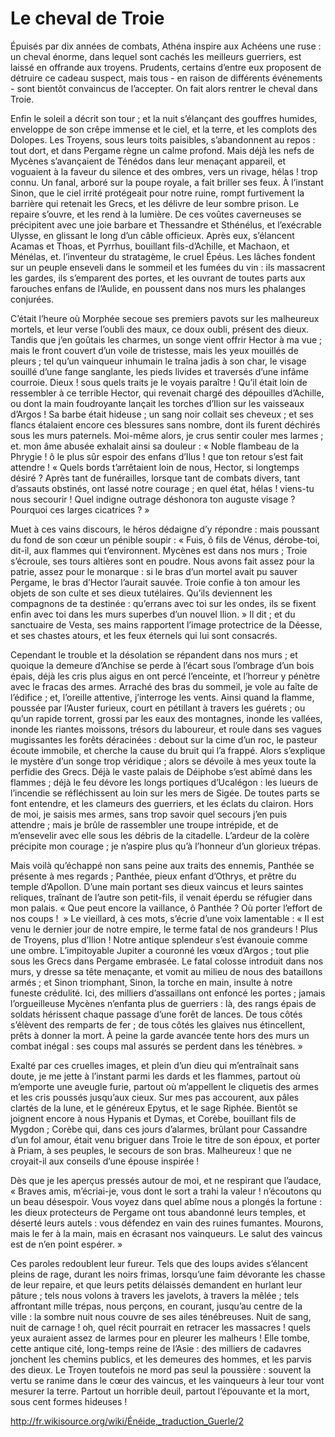 # Le cheval de Troie

Épuisés par dix années de combats, Athéna inspire aux Achéens une ruse : un cheval énorme, dans lequel sont cachés les meilleurs guerriers, est laissé en offrande aux troyens. Prudents, certains d’entre eux proposent de détruire ce cadeau suspect, mais tous - en raison de différents événements - sont bientôt convaincus de l’accepter. On fait alors rentrer le cheval dans Troie.

Enfin le soleil a décrit son tour ; et la nuit s’élançant des gouffres humides, enveloppe de son crêpe immense et le ciel, et la terre, et les complots des Dolopes. Les Troyens, sous leurs toits paisibles, s’abandonnent au repos : tout dort, et dans Pergame règne un calme profond. Mais déjà les nefs de Mycènes s’avançaient de Ténédos dans leur menaçant appareil, et voguaient à la faveur du silence et des ombres, vers un rivage, hélas ! trop connu. Un fanal, arboré sur la poupe royale, a fait briller ses feux. À l’instant Sinon, que le ciel irrité protégeait pour notre ruine, rompt furtivement la barrière qui retenait les Grecs, et les délivre de leur sombre prison. Le repaire s’ouvre, et les rend à la lumière. De ces voûtes caverneuses se précipitent avec une joie barbare et Thessandre et Sthénélus, et l’exécrable Ulysse, en glissant le long d’un câble officieux. Après eux, s’élancent Acamas et Thoas, et Pyrrhus, bouillant fils-d’Achille, et Machaon, et Ménélas, et. l’inventeur du stratagème, le cruel Épéus. Les lâches fondent sur un peuple enseveli dans le sommeil et les fumées du vin : ils massacrent les gardes, ils s’emparent des portes, et les ouvrant de toutes parts aux farouches enfans de l’Aulide, en poussent dans nos murs les phalanges conjurées.

C’était l’heure où Morphée secoue ses premiers pavots sur les malheureux mortels, et leur verse l’oubli des maux, ce doux oubli, présent des dieux. Tandis que j’en goûtais les charmes, un songe vient offrir Hector à ma vue ; mais le front couvert d’un voile de tristesse, mais les yeux mouillés de pleurs ; tel qu’un vainqueur inhumain le traîna jadis à son char, le visage souillé d’une fange sanglante, les pieds livides et traversés d’une infâme courroie. Dieux ! sous quels traits je le voyais paraître ! Qu’il était loin de ressembler à ce terrible Hector, qui revenait chargé des dépouilles d’Achille, ou dont la main foudroyante lançait les torches d’Ilion sur les vaisseaux d’Argos ! Sa barbe était hideuse ; un sang noir collait ses cheveux ; et ses flancs étalaient encore ces blessures sans nombre, dont ils furent déchirés sous les murs paternels. Moi-même alors, je crus sentir couler mes larmes ; et. mon âme abusée exhalait ainsi sa douleur : « Noble flambeau de la Phrygie ! ô le plus sûr espoir des enfans d’Ilus ! que ton retour s’est fait attendre ! « Quels bords t’arrêtaient loin de nous, Hector, si longtemps désiré ? Après tant de funérailles, lorsque tant de combats divers, tant d’assauts obstinés, ont lassé notre courage ; en quel état, hélas ! viens-tu nous secourir ! Quel indigne outrage déshonora ton auguste visage ? Pourquoi ces larges cicatrices ? »

Muet à ces vains discours, le héros dédaigne d’y répondre : mais poussant du fond de son cœur un pénible soupir : « Fuis, ô fils de Vénus, dérobe-toi, dit-il, aux flammes qui t’environnent. Mycènes est dans nos murs ; Troie s’écroule, ses tours altières sont en poudre. Nous avons fait assez pour la patrie, assez pour le monarque : si le bras d’un mortel avait pu sauver Pergame, le bras d’Hector l’aurait sauvée. Troie confie à ton amour les objets de son culte et ses dieux tutélaires. Qu’ils deviennent les compagnons de ta destinée : qu’errans avec toi sur les ondes, ils se fixent enfin avec toi dans les murs superbes d’un nouvel Ilion. » Il dit ; et du sanctuaire de Vesta, ses mains rapportent l’image protectrice de la Déesse, et ses chastes atours, et les feux éternels qui lui sont consacrés.

Cependant le trouble et la désolation se répandent dans nos murs ; et quoique la demeure d’Anchise se perde à l’écart sous l’ombrage d’un bois épais, déjà les cris plus aigus en ont percé l’enceinte, et l’horreur y pénètre avec le fracas des armes. Arraché des bras du sommeil, je vole au faîte de l’édifice ; et, l’oreille attentive, j’interroge les vents. Ainsi quand la flamme, poussée par l’Auster furieux, court en pétillant à travers les guérets ; ou qu’un rapide torrent, grossi par les eaux des montagnes, inonde les vallées, inonde les riantes moissons, trésors du laboureur, et roule dans ses vagues mugissantes les forêts déracinées : debout sur la cime d’un roc, le pasteur écoute immobile, et cherche la cause du bruit qui l’a frappé.
Alors s’explique le mystère d’un songe trop véridique ; alors se dévoile à mes yeux toute la perfidie des Grecs. Déjà le vaste palais de Déiphobe s’est abîmé dans les flammes ; déjà le feu dévore les longs portiques d’Ucalégon : les lueurs de l’incendie se réfléchissent au loin sur les mers de Sigée. De toutes parts se font entendre, et les clameurs des guerriers, et les éclats du clairon. Hors de moi, je saisis mes armes, sans trop savoir quel secours j’en puis attendre ; mais je brûle de rassembler une troupe intrépide, et de m’ensevelir avec elle sous les débris de la citadelle. L’ardeur de la colère précipite mon courage ; je n’aspire plus qu’à l’honneur d’un glorieux trépas.

Mais voilà qu’échappé non sans peine aux traits des ennemis, Panthée se présente à mes regards ; Panthée, pieux enfant d’Othrys, et prêtre du temple d’Apollon. D’une main portant ses dieux vaincus et leurs saintes reliques, traînant de l’autre son petit-fils, il venait éperdu se réfugier dans mon palais. « Que peut encore la vaillance, ô Panthée ? Où porter l’effort de nos coups !  » Le vieillard, à ces mots, s’écrie d’une voix lamentable : « Il est venu le dernier jour de notre empire, le terme fatal de nos grandeurs ! Plus de Troyens, plus d’Ilion ! Notre antique splendeur s’est évanouie comme une ombre. L’impitoyable Jupiter a couronné les vœux d’Argos ; tout plie sous les Grecs dans Pergame embrasée. Le fatal colosse introduit dans nos murs, y dresse sa tête menaçante, et vomit au milieu de nous des bataillons armés ; et Sinon triomphant, Sinon, la torche en main, insulte à notre funeste crédulité. Ici, des milliers d’assaillans ont enfoncé les portes ; jamais l’orgueilleuse Mycènes n’enfanta plus de guerriers : là, des rangs épais de soldats hérissent chaque passage d’une forêt de lances. De tous côtés s’élèvent des remparts de fer ; de tous côtés les glaives nus étincellent, prêts à donner la mort. À peine la garde avancée tente hors des murs un combat inégal : ses coups mal assurés se perdent dans les ténèbres. »

Exalté par ces cruelles images, et plein d’un dieu qui m’entraînait sans doute, je me jette à l’instant parmi les dards et les flammes, partout où m’emporte une aveugle furie, partout où m’appellent le cliquetis des armes et les cris poussés jusqu’aux cieux. Sur mes pas accourent, aux pâles clartés de la lune, et le généreux Epytus, et le sage Riphée. Bientôt se joignent encore à nous Hypanis et Dymas, et Corèbe, bouillant fils de Mygdon ; Corèbe qui, dans ces jours d’alarmes, brûlant pour Cassandre d’un fol amour, était venu briguer dans Troie le titre de son époux, et porter à Priam, à ses peuples, le secours de son bras. Malheureux ! que ne croyait-il aux conseils d’une épouse inspirée !

Dès que je les aperçus pressés autour de moi, et ne respirant que l’audace, « Braves amis, m’écriai-je, vous dont le sort a trahi la valeur ! n’écoutons qu un beau désespoir. Vous voyez dans quel abîme nous a plongés la fortune : les dieux protecteurs de Pergame ont tous abandonné leurs temples, et déserté leurs autels : vous défendez en vain des ruines fumantes. Mourons, mais le fer à la main, mais en écrasant nos vainqueurs. Le salut des vaincus est de n’en point espérer. » 

Ces paroles redoublent leur fureur. Tels que des loups avides s’élancent pleins de rage, durant les noirs frimas, lorsqu’une faim dévorante les chasse de leur repaire, et que leurs petits délaissés demandent en hurlant leur pâture ; tels nous volons à travers les javelots, à travers la mêlée ; tels affrontant mille trépas, nous perçons, en courant, jusqu’au centre de la ville : la sombre nuit nous couvre de ses ailes ténébreuses. Nuit de sang, nuit de carnage ! oh, quel récit pourrait en retracer les massacres ! quels yeux auraient assez de larmes pour en pleurer les malheurs ! Elle tombe, cette antique cité, long-temps reine de l’Asie : des milliers de cadavres jonchent les chemins publics, et les demeures des hommes, et les parvis des dieux. Le Troyen toutefois ne mord pas seul la poussière : souvent la vertu se ranime dans le cœur des vaincus, et les vainqueurs à leur tour vont mesurer la terre. Partout un horrible deuil, partout l’épouvante et la mort, sous cent formes hideuses !

http://fr.wikisource.org/wiki/Énéide,_traduction_Guerle/2